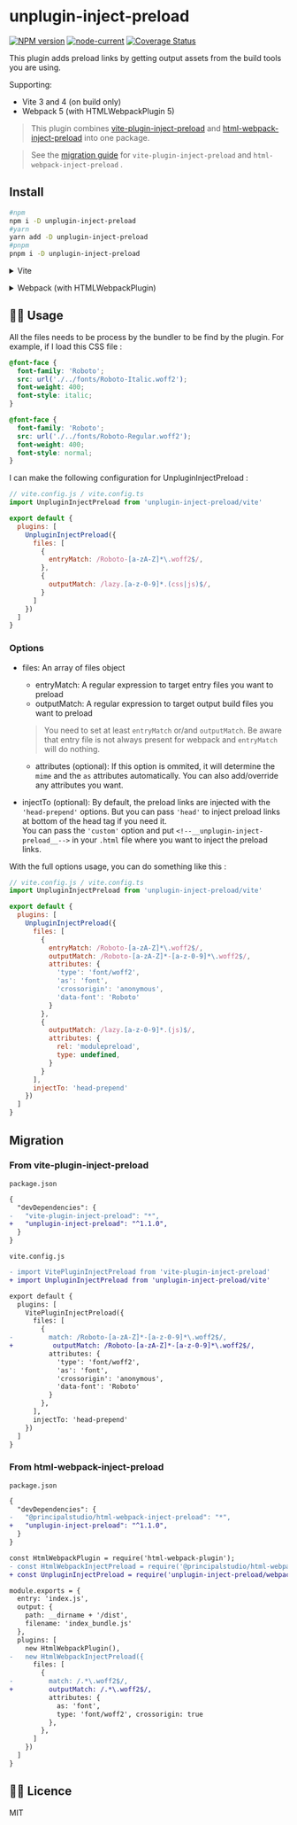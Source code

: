 # unplugin-inject-preload

[![NPM version](https://img.shields.io/npm/v/unplugin-inject-preload?color=a1b858&label=)](https://www.npmjs.com/package/unplugin-inject-preload) [![node-current](https://img.shields.io/node/v/unplugin-inject-preload)](https://nodejs.org/) [![Coverage Status](https://coveralls.io/repos/github/Applelo/unplugin-inject-preload/badge.svg?branch=main)](https://coveralls.io/github/Applelo/unplugin-inject-preload?branch=main)

This plugin adds preload links by getting output assets from the build tools you are using.

Supporting:
- Vite 3 and 4 (on build only)
- Webpack 5 (with HTMLWebpackPlugin 5)
<!-- - Rspack -->

> This plugin combines [vite-plugin-inject-preload](https://github.com/Applelo/vite-plugin-inject-preload) and [html-webpack-inject-preload](https://github.com/principalstudio/html-webpack-inject-preload) into one package.

> See the [migration guide](#migrate) for `vite-plugin-inject-preload` and `html-webpack-inject-preload` .

## Install

```bash
#npm
npm i -D unplugin-inject-preload
#yarn
yarn add -D unplugin-inject-preload
#pnpm
pnpm i -D unplugin-inject-preload
```

<details>
<summary>Vite</summary><br>

```ts
// vite.config.ts
import UnpluginInjectPreload from 'unplugin-inject-preload/vite'

export default defineConfig({
  plugins: [
    UnpluginInjectPreload({ /* options */ }),
  ],
})
```

Example: [`playground/vitejs`](./playground/vitejs)

<br></details>

<details>
<summary>Webpack (with HTMLWebpackPlugin)</summary><br>

```ts
// webpack.config.js
const HtmlWebpackPlugin = require('html-webpack-plugin')
const UnpluginInjectPreload = require('unplugin-inject-preload/webpack')

module.exports = {
  plugins: [
    HtmlWebpackPlugin(),
    UnpluginInjectPreload({ /* options */ }),
  ]
}
```

Example: [`playground/webpack`](./playground/webpack)

<br></details>

## 👨‍💻 Usage

All the files needs to be process by the bundler to be find by the plugin. For example, if I load this CSS file :

```css
@font-face {
  font-family: 'Roboto';
  src: url('./../fonts/Roboto-Italic.woff2');
  font-weight: 400;
  font-style: italic;
}

@font-face {
  font-family: 'Roboto';
  src: url('./../fonts/Roboto-Regular.woff2');
  font-weight: 400;
  font-style: normal;
}
```

I can make the following configuration for UnpluginInjectPreload :

```js
// vite.config.js / vite.config.ts
import UnpluginInjectPreload from 'unplugin-inject-preload/vite'

export default {
  plugins: [
    UnpluginInjectPreload({
      files: [
        {
          entryMatch: /Roboto-[a-zA-Z]*\.woff2$/,
        },
        {
          outputMatch: /lazy.[a-z-0-9]*.(css|js)$/,
        }
      ]
    })
  ]
}
```

### Options

* files: An array of files object
  * entryMatch: A regular expression to target entry files you want to preload
  * outputMatch: A regular expression to target output build files you want to preload
  > You need to set at least `entryMatch` or/and `outputMatch`. Be aware that entry file is not always present for webpack and `entryMatch` will do nothing.

  * attributes (optional):
  If this option is ommited, it will determine the `mime` and the `as` attributes automatically.
  You can also add/override any attributes you want.
* injectTo (optional): By default, the preload links are injected with the `'head-prepend'` options. But you can pass `'head'` to inject preload links at bottom of the head tag if you need it.<br> You can pass the `'custom'` option and put `<!--__unplugin-inject-preload__-->` in your `.html` file where you want to inject the preload links.

With the full options usage, you can do something like this :

```js
// vite.config.js / vite.config.ts
import UnpluginInjectPreload from 'unplugin-inject-preload/vite'

export default {
  plugins: [
    UnpluginInjectPreload({
      files: [
        {
          entryMatch: /Roboto-[a-zA-Z]*\.woff2$/,
          outputMatch: /Roboto-[a-zA-Z]*-[a-z-0-9]*\.woff2$/,
          attributes: {
            'type': 'font/woff2',
            'as': 'font',
            'crossorigin': 'anonymous',
            'data-font': 'Roboto'
          }
        },
        {
          outputMatch: /lazy.[a-z-0-9]*.(js)$/,
          attributes: {
            rel: 'modulepreload',
            type: undefined,
          }
        }
      ],
      injectTo: 'head-prepend'
    })
  ]
}
```

## Migration

### From vite-plugin-inject-preload

`package.json`

```diff
{
  "devDependencies": {
-   "vite-plugin-inject-preload": "*",
+   "unplugin-inject-preload": "^1.1.0",
  }
}
```

`vite.config.js`

```diff
- import VitePluginInjectPreload from 'vite-plugin-inject-preload'
+ import UnpluginInjectPreload from 'unplugin-inject-preload/vite'

export default {
  plugins: [
    VitePluginInjectPreload({
      files: [
        {
-         match: /Roboto-[a-zA-Z]*-[a-z-0-9]*\.woff2$/,
+          outputMatch: /Roboto-[a-zA-Z]*-[a-z-0-9]*\.woff2$/,
          attributes: {
            'type': 'font/woff2',
            'as': 'font',
            'crossorigin': 'anonymous',
            'data-font': 'Roboto'
          }
        },
      ],
      injectTo: 'head-prepend'
    })
  ]
}
```

### From html-webpack-inject-preload

`package.json`

```diff
{
  "devDependencies": {
-   "@principalstudio/html-webpack-inject-preload": "*",
+   "unplugin-inject-preload": "^1.1.0",
  }
}
```

```diff
const HtmlWebpackPlugin = require('html-webpack-plugin');
- const HtmlWebpackInjectPreload = require('@principalstudio/html-webpack-inject-preload');
+ const UnpluginInjectPreload = require('unplugin-inject-preload/webpack');

module.exports = {
  entry: 'index.js',
  output: {
    path: __dirname + '/dist',
    filename: 'index_bundle.js'
  },
  plugins: [
    new HtmlWebpackPlugin(),
-   new HtmlWebpackInjectPreload({
      files: [
        {
-         match: /.*\.woff2$/,
+         outputMatch: /.*\.woff2$/,
          attributes: {
            as: 'font',
            type: 'font/woff2', crossorigin: true
          },
        },
      ]
    })
  ]
}
```

## 👨‍💼 Licence

MIT
